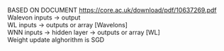 BASED ON DOCUMENT https://core.ac.uk/download/pdf/10637269.pdf <br>
Walevon inputs -> output <br>
WL inputs -> outputs or array [Wavelons] <br>
WNN inputs -> hidden layer -> outputs or array [WL] <br>
Weight update alghorithm is SGD